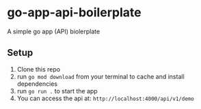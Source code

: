 # go-app-api-boilerplate
A simple go app (API) biolerplate

## Setup
1. Clone this repo
2. run `go mod download` from your terminal to cache and install dependencies
3. run `go run .` to start the app
4. You can access the api at: `http://localhost:4000/api/v1/demo`
